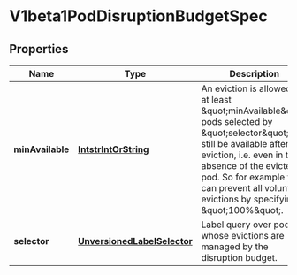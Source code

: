 
# V1beta1PodDisruptionBudgetSpec

## Properties
Name | Type | Description | Notes
------------ | ------------- | ------------- | -------------
**minAvailable** | [**IntstrIntOrString**](IntstrIntOrString.md) | An eviction is allowed if at least \&quot;minAvailable\&quot; pods selected by \&quot;selector\&quot; will still be available after the eviction, i.e. even in the absence of the evicted pod.  So for example you can prevent all voluntary evictions by specifying \&quot;100%\&quot;. |  [optional]
**selector** | [**UnversionedLabelSelector**](UnversionedLabelSelector.md) | Label query over pods whose evictions are managed by the disruption budget. |  [optional]



